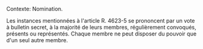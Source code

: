 Contexte: Nomination.

Les instances mentionnées à l'article R. 4623-5 se prononcent par un vote à bulletin secret, à la majorité de leurs membres, régulièrement convoqués, présents ou représentés. Chaque membre ne peut disposer du pouvoir que d'un seul autre membre.